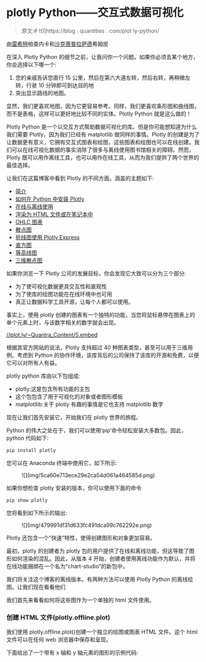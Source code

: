 # plotly Python——交互式数据可视化

> 原文:# t0]https://blog . quantities . com/plot ly-python/

由[雷希特](https://www.linkedin.com/in/rekhit/)帕查内卡和[沙克蒂普拉萨德](https://www.linkedin.com/in/shaktishimpi/)希姆皮

在深入 Plotly Python 的细节之前，让我问你一个问题。如果你必须去某个地方，你会选择以下哪一个:

1.  您的亲戚告诉您直行 15 公里，然后在第六大道左转，然后右转，再稍微左转，行驶 10 分钟即可到达目的地
2.  突出显示路线的地图。

显然，我们更喜欢地图，因为它更容易参考。同样，我们更喜欢条形图和曲线图，而不是表格，这样可以更好地比较不同的实体。Plotly Python 就是这么做的！

Plotly Python 是一个以交互方式帮助数据可视化的库。但是你可能想知道为什么我们需要 Plotly，因为我们已经有 matplotlib 做同样的事情。Plotly 的创建是为了让数据更有意义，它拥有交互式图表和绘图，这些图表和绘图也可以在线创建。我们可以在线可视化数据的事实消除了很多与离线使用图书馆相关的障碍。然而，Plotly 既可以用作离线工具，也可以用作在线工具，从而为我们提供了两个世界的最佳选择。

让我们在这篇博客中看到 Plotly 的不同方面。涵盖的主题如下:

*   [简介](#Introduction)
*   [如何在 Python 中安装 Plotly](#Install-Plotly)
*   [在线与离线使用](#Online-Offline-Usage)
*   [渲染为 HTML 文件或在笔记本中](#Render-HTML-Notebook)
*   [OHLC 图表](#OHLC-Chart)
*   [散点图](#Scatter-Plot)
*   [折线图使用 Plotly Express](#Line-Chart)
*   [直方图](#Histogram)
*   [等高线图](#Contour-Charts)
*   [三维散点图](#Scatter-Plot-3D)

如果你浏览一下 Plotly 公司的发展目标，你会发现它大致可以分为三个部分:

*   为了使可视化数据更具交互性和直观性
*   为了使库的绘图功能在在线环境中也可用
*   真正让数据科学工具开源，让每个人都可以使用。

事实上，使用 plotly 创建的图表有一个独特的功能，当您将鼠标悬停在图表上的单个元素上时，与该数字相关的数字就会出现。

[//plot.ly/~Quantra_Content/5.embed](//plot.ly/~Quantra_Content/5.embed)

根据其官方网站的说法，Plotly 支持超过 40 种图表类型，甚至可以用于三维用例。考虑到 Python 的协作环境，该库背后的公司保持了该库的开源和免费，以便它可以对所有人有益。

plotly python 库由以下包组成:

*   plotly:这是包含所有功能的主包
*   这个包包含了用于可视化的对象或者图形模板
*   matplotllib:关于 plotly 有趣的事情是它也支持 matplotlib 数字

现在让我们首先安装它，开始我们在 plotly 世界的旅程。

Python 的伟大之处在于，我们可以使用‘pip’命令轻松安装大多数包。因此，python 代码如下:

```py
pip install plotly
```

您可以在 Anaconda 终端中使用它，如下所示:

<figure class="kg-card kg-image-card kg-width-full">![](img/5ca60e713ece29e2ca54d061a464585d.png)</figure>

如果你想检查 plotly 安装的版本，你可以使用下面的命令

```py
pip show plotly
```

您将看到如下所示的输出:

<figure class="kg-card kg-image-card kg-width-full">![](img/479991df31d633fc491dca99c762292e.png)</figure>

Plotly 还包含一个“快速”特性，使得创建图形和对象更加容易。

最初，plotly 的创建者为 plotly 包的用户提供了在线和离线功能，但这导致了图形如何渲染的混乱。因此，从版本 4 开始，创建者使用离线功能作为默认，并将在线功能捆绑在一个名为“chart-studio”的新包中。

我们将关注这个博客的离线版本。有两种方法可以使用 Plotly Python 的离线绘图。让我们现在看看他们

我们首先来看看如何将这些图作为一个单独的 html 文件使用。

### 创建 HTML 文件(plotly.offline.plot)

我们使用 plotly.offline.plot()创建一个独立的绘图或图表 HTML 文件。这个 html 文件可以在任何 web 浏览器中保存和呈现。

下面给出了一个带有 x 轴和 y 轴元素的图形的示例代码: